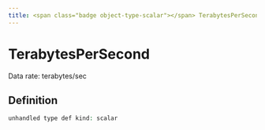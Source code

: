 ```yaml
---
title: <span class="badge object-type-scalar"></span> TerabytesPerSecond
---
```

# <span class="badge object-type-scalar"></span> TerabytesPerSecond

Data rate: terabytes/sec

## Definition

```php
unhandled type def kind: scalar
```
